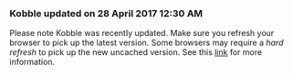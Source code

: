 ### Kobble updated on 28 April 2017 12:30 AM
Please note Kobble was recently updated. Make sure you refresh your browser to pick up the latest version. Some browsers may require a *hard refresh* to pick up the new uncached version. See this [link](https://www.getfilecloud.com/blog/2015/03/tech-tip-how-to-do-hard-refresh-in-browsers/#.WQL1eoiGNhE) for more information.
